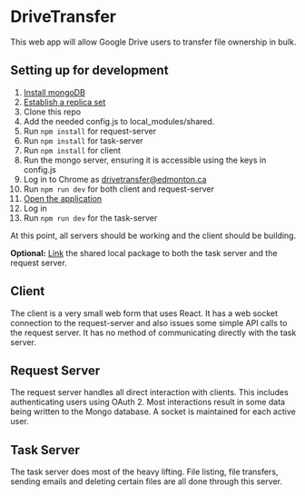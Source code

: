 # DriveTransfer
This web app will allow Google Drive users to transfer file ownership in bulk.

## Setting up for development
1. [Install mongoDB](https://docs.mongodb.com/manual/tutorial/install-mongodb-on-windows/)
2. [Establish a replica set](https://www.npmjs.com/package/mongo-oplog)
3. Clone this repo
4. Add the needed config.js to local_modules/shared.
5. Run `npm install` for request-server
6. Run `npm install` for task-server
7. Run `npm install` for client
8. Run the mongo server, ensuring it is accessible using the keys in config.js
9. Log in to Chrome as drivetransfer@edmonton.ca
10. Run `npm run dev` for both client and request-server
11. [Open the application](http://localhost:3000)
12. Log in
13. Run `npm run dev` for the task-server

At this point, all servers should be working and the client should be building.

**Optional:** [Link](https://docs.npmjs.com/cli/link) the shared local package to both the task server and the request server.

## Client

The client is a very small web form that uses React. It has a web socket connection to the request-server and also issues some simple API calls to the request server. It has no method of communicating directly with the task server.

## Request Server

The request server handles all direct interaction with clients. This includes authenticating users using OAuth 2. Most interactions result in some data being written to the Mongo database. A socket is maintained for each active user.

## Task Server

The task server does most of the heavy lifting. File listing, file transfers, sending emails and deleting certain files are all done through this server. 
